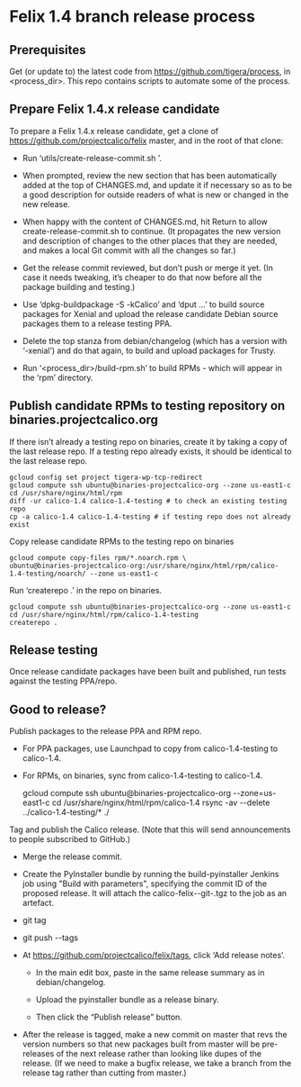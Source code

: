 # Felix 1.4 branch release process

## Prerequisites

Get (or update to) the latest code from
https://github.com/tigera/process, in <process_dir>.  This repo
contains scripts to automate some of the process.

## Prepare Felix 1.4.x release candidate

To prepare a Felix 1.4.x release candidate, get a clone of
https://github.com/projectcalico/felix master, and in the root of that
clone:

- Run ‘utils/create-release-commit.sh <version>’.

- When prompted, review the new section that has been automatically
  added at the top of CHANGES.md, and update it if necessary so as to
  be a good description for outside readers of what is new or changed
  in the new release.

- When happy with the content of CHANGES.md, hit Return to allow
  create-release-commit.sh to continue.  (It propagates the new
  version and description of changes to the other places that they are
  needed, and makes a local Git commit with all the changes so far.)

- Get the release commit reviewed, but don’t push or merge it yet.
  (In case it needs tweaking, it’s cheaper to do that now before all
  the package building and testing.)

- Use ‘dpkg-buildpackage -S -kCalico’ and ‘dput ...’ to build source
  packages for Xenial and upload the release candidate Debian source
  packages them to a release testing PPA.

- Delete the top stanza from debian/changelog (which has a version
  with ‘-xenial’) and do that again, to build and upload packages for
  Trusty.

- Run ‘<process_dir>/build-rpm.sh’ to build RPMs - which will appear
  in the ‘rpm’ directory.

## Publish candidate RPMs to testing repository on binaries.projectcalico.org

If there isn’t already a testing repo on binaries, create it by taking
a copy of the last release repo.  If a testing repo already exists, it
should be identical to the last release repo.

    gcloud config set project tigera-wp-tcp-redirect
    gcloud compute ssh ubuntu@binaries-projectcalico-org --zone us-east1-c
    cd /usr/share/nginx/html/rpm
    diff -ur calico-1.4 calico-1.4-testing # to check an existing testing repo
    cp -a calico-1.4 calico-1.4-testing # if testing repo does not already exist

Copy release candidate RPMs to the testing repo on binaries

    gcloud compute copy-files rpm/*.noarch.rpm \
    ubuntu@binaries-projectcalico-org:/usr/share/nginx/html/rpm/calico-1.4-testing/noarch/ --zone us-east1-c

Run ‘createrepo .’ in the repo on binaries.

    gcloud compute ssh ubuntu@binaries-projectcalico-org --zone us-east1-c
    cd /usr/share/nginx/html/rpm/calico-1.4-testing
    createrepo .

## Release testing

Once release candidate packages have been built and published, run
tests against the testing PPA/repo.

## Good to release?

Publish packages to the release PPA and RPM repo.

- For PPA packages, use Launchpad to copy from calico-1.4-testing to
  calico-1.4.

- For RPMs, on binaries, sync from calico-1.4-testing to calico-1.4.

    gcloud compute ssh ubuntu@binaries-projectcalico-org --zone=us-east1-c
    cd /usr/share/nginx/html/rpm/calico-1.4
    rsync -av --delete ../calico-1.4-testing/* ./

Tag and publish the Calico release.  (Note that this will send
announcements to people subscribed to GitHub.)

- Merge the release commit.

- Create the PyInstaller bundle by running the build-pyinstaller
  Jenkins job using "Build with parameters", specifying the commit ID
  of the proposed release.  It will attach the
  calico-felix-<version>-git-<hash>.tgz to the job as an artefact.

- git tag <version>

- git push --tags

- At https://github.com/projectcalico/felix/tags, click ‘Add release
  notes’.

  - In the main edit box, paste in the same release summary as in
    debian/changelog.

  - Upload the pyinstaller bundle as a release binary.

  - Then click the “Publish release” button.

- After the release is tagged, make a new commit on master that revs
  the version numbers so that new packages built from master will be
  pre-releases of the next release rather than looking like dupes of
  the release.  (If we need to make a bugfix release, we take a branch
  from the release tag rather than cutting from master.)
